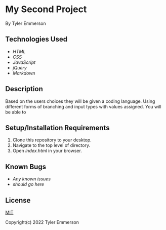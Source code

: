 # My Second Project
By Tyler Emmerson

## Technologies Used

* _HTML_
* _CSS_
* _JavaScript_
* _jQuery_
* _Markdown_

## Description

Based on the users choices they will be given a coding language. Using different forms of branching and input types with values assigned. You will be able to 

## Setup/Installation Requirements

1. Clone this repository to your desktop.
2. Navigate to the top level of directory.
3. Open *index.html* in your browser.


## Known Bugs

* _Any known issues_
* _should go here_

## License

<p><a href="LICENSE.txt">MIT</a></p>
Copyright(c) 2022 Tyler Emmerson